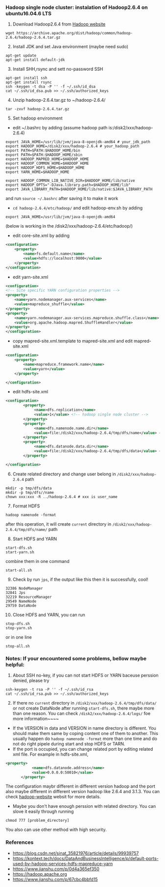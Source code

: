 ###  Hadoop single node cluster: instalation of Hadoop2.6.4 on ubuntu16.04.6 LTS

1. Download Hadoop2.6.4 from [Hadoop website](https://hadoop.apache.org/)
```shell
wget https://archive.apache.org/dist/hadoop/common/hadoop-2.6.4/hadoop-2.6.4.tar.gz
```

2. Install JDK and set Java environment (maybe need sudo)
```shell
apt-get update
apt-get install default-jdk
```

3. Install SHH,rsync and sett no-password SSH
```shell
apt-get install ssh
apt-get install rsync
ssh -keygen -t dsa -P '' -f ~/.ssh/id_dsa
cat ~/.ssh/id_dsa.pub >> ~/.ssh/authorized_keys
```

4. Unzip hadoop-2.6.4.tar.gz to ~/hadoop-2.6.4/
```shell
tar -zxvf hadoop-2.6.4.tar.gz
```

5. Set hadoop environment
- edit ~/.bashrc by adding (assume hadoop path is:/disk2/xxx/hadoop-2.6.4)
```shell
export JAVA_HOME=/usr/lib/jvm/java-8-openjdk-amd64 # your_jdk_path
export HADOOP_HOME=/disk2/xxx/hadoop-2.6.4 # your_hadoop_path
export PATH=$PATH:$HADOOP_HOME/bin
export PATH=$PATH:$HADOOP_HOME/sbin
export HADOOP_MAPRED_HOME=$HADOOP_HOME
export HADOOP_COMMON_HOME=$HADOOP_HOME
export HADOOP_HDFS_HOME=$HADOOP_HOME
export YARN_HOME=$HADOOP_HOME

export HADOOP_COMMON_LIB_NATIVE_DIR=$HADOOP_HOME/lib/native
export HADOOP_OPTS="-DJava.library.path=$HADOOP_HOME/lib"
export JAVA_LIBRARY_PATH=$HADOOP_HOME/lib/native:$JAVA_LIBRARY_PATH
```

and run ```source ~/.bashrc``` after saving it to make it work

- ```cd hadoop-2.6.4/etc/hadoop/``` and edit hadoop-env.sh by adding
```shell
export JAVA_HOME=/usr/lib/jvm/java-8-openjdk-amd64
```
 (below is working in the /disk2/xxx/hadoop-2.6.4/etc/hadoop/)
 
- edit core-site.xml by adding
```xml
<configuration>
	<property>
		<name>fs.default.name</name>
		<value>hdfs://localhost:9000</value>
	</property>
</configuration>
```

- edit yarn-site.xml
```xml
<configuration>
<!-- Site specific YARN configuration properties -->
<property>
	<name>yarn.nodemanager.aux-services</name>
	<value>mapreduce_shuffle</value>
</property>
<property>
	<name>yarn.nodemanager.aux-services.mapreduce.shuffle.class</name>
	<value>org.apache.hadoop.mapred.ShuffleHandler</value>
</property>
</configuration>
```

- copy mapred-site.xml.template to mapred-site.xml and edit mapred-site.xml
```xml
<configuration>
	<property>
		<name>mapreduce.framework.name</name>
		<value>yarn</value>
	</property>

</configuration>
```

- edit hdfs-site.xml
```xml
<configuration>
		<property>
             <name>dfs.replication</name>
             <value>1</value> <!-- hadoop single node cluster -->
        </property>
        <property>
             <name>dfs.namenode.name.dir</name>
             <value>file:/disk2/xxx/hadoop-2.6.4/tmp/dfs/name</value> <!-- where to save namenode -->
        </property>
        <property>
             <name>dfs.datanode.data.dir</name>
             <value>file:/disk2/xxx/hadoop-2.6.4/tmp/dfs/data</value> <!-- where to save datanode -->
        </property>

</configuration>
```

6. Create related directory and change user belong in ```/disk2/xxx/hadoop-2.6.4``` path
```shell
mkdir -p tmp/dfs/data
mkdir -p tmp/dfs//name
chown xxx:xxx -R ../hadoop-2.6.4 # xxx is user_name
```

7. Format HDFS
```shell
hadoop namenode -format
```
after this operation, it will create ```current``` directory in ```/disk2/xxx/hadoop-2.6.4/tmp/dfs/name/``` path

8. Start HDFS and YARN
```shell
start-dfs.sh
start-yarn.sh
```
combine them in one command
```
start-all.sh
```

9. Check by run ```jps```, if the output like this then it is successfully, cool!
```shell
32386 NodeManager
32841 Jps
32219 ResourceManager
29549 NameNode
29759 DataNode
```

10. Close HDFS and YARN, you can run 
```shell
stop-dfs.sh
stop-yarn.sh
```
or in one line
```shell
stop-all.sh
```

 ### **Notes:** If your encountered some problems, bellow maybe helpful:
 1. About SSH no-key, if you can not start HDFS or YARN baceuse perssion denied, please try
 ```shell
 ssh-keygen -t rsa -P '' -f ~/.ssh/id_rsa
 cat ~/.ssh/id_rsa.pub >> ~/.ssh/authorized_keys
 ```
 2. If there no ```current``` directory in ```/disk2/xxx/hadoop-2.6.4/tmp/dfs/data/``` or not create DataNode after running ```start-dfs.sh```, there maybe more than one reason. You can check ```/disk2/xxx/hadoop-2.6.4/logs/``` foe more information~~~~
 - If the VERSION in data and VERSION in name directory is different. You should make them same by coping content one of them to another. This usually happen do ```hadoop namenode -format``` more than one time and do not do right pipele during start and stop HDFS or TARN.
 - If the port is occupied, you can change related port by editing related xml file. For example in hdfs-site.xml,
 ```xml
 <property>
        	 <name>dfs.datanode.address</name>
         	 <value>0.0.0.0:50010</value>
    	</property>
 ```
 The configuration maybr different in different version hadoop and the port also maybe different in different version hadoop like 2.6.4 and 3.1.3. You can check [hadoop-website](https://hadoop.apache.org) websit for more details.
 - Maybe you don't have enough perssion with related directory. You can slove it easily through running
 ```shell
 chmod 777 [problem_directory]
 ```
 You also can use other method with high security.
 
 
 ### References
 - https://blog.csdn.net/sinat_35821976/article/details/99939757
 - https://kontext.tech/docs/DataAndBusinessIntelligence/p/default-ports-used-by-hadoop-services-hdfs-mapreduce-yarn
 - https://www.jianshu.com/p/0d4a365ef350
 - https://hadoop.apache.org
 - https://www.jianshu.com/p/67cbc4bbfd15
